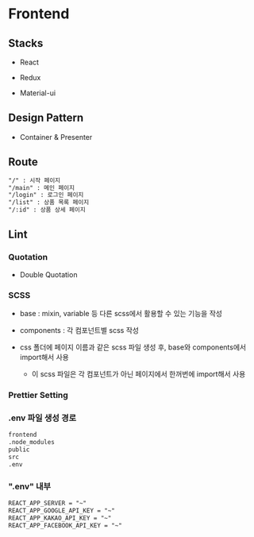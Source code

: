 # Frontend

## Stacks

- React

- Redux

- Material-ui

## Design Pattern

- Container & Presenter

## Route

```markdown
"/" : 시작 페이지
"/main" : 메인 페이지
"/login" : 로그인 페이지
"/list" : 상품 목록 페이지
"/:id" : 상품 상세 페이지
```

## Lint

### Quotation

- Double Quotation

### SCSS

- base : mixin, variable 등 다른 scss에서 활용할 수 있는 기능을 작성

- components : 각 컴포넌트별 scss 작성

- css 폴더에 페이지 이름과 같은 scss 파일 생성 후, base와 components에서 import해서 사용

  - 이 scss 파일은 각 컴포넌트가 아닌 페이지에서 한꺼번에 import해서 사용

### Prettier Setting

### .env 파일 생성 경로

```markdown
frontend
.node_modules
public
src
.env
```

### ".env" 내부

```tex
REACT_APP_SERVER = "~"
REACT_APP_GOOGLE_API_KEY = "~"
REACT_APP_KAKAO_API_KEY = "~"
REACT_APP_FACEBOOK_API_KEY = "~"
```

